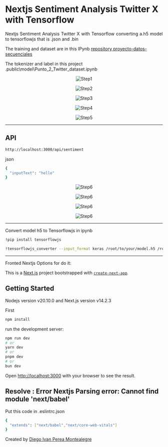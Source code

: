 # Nextjs Sentiment Analysis Twitter X with Tensorflow

<p align="justify">
Nextjs Sentiment Analysis Twitter X with Tensorflow converting a.h5 model to tensorflowjs that is .json and .bin
</p>

The training and dataset are in this IPynb [repository proyecto-datos-secuenciales](https://github.com/diegoperea20/proyecto-datos-secuenciales/blob/main/Punto2/Punto%202%20Twitter%20dataset.ipynb)

The tokenizer and label in this project .public\model\Punto_2_Twitter_dataset.ipynb

<p align="center">
  <img src="README-images\homet.PNG" alt="Step1">
</p>
<p align="center">
  <img src="README-images/positivetwet.PNG" alt="Step2">
</p>
<p align="center">
  <img src="README-images/negativetwet.PNG" alt="Step3">
</p>
<p align="center">
  <img src="README-images/irrevelanttwet.PNG" alt="Step4">
</p>
<p align="center">
  <img src="README-images/neutraltwet.PNG" alt="Step5">
</p>

-----
## API

```bash
http://localhost:3000/api/sentiment
```
json

```bash
{
  "inputText": "hello"
}
```

<p align="center">
  <img src="README-images/apipositive.PNG" alt="Step6">
</p>

<p align="center">
  <img src="README-images/apinegative.PNG" alt="Step6">
</p>

<p align="center">
  <img src="README-images/apineutral.PNG" alt="Step6">
</p>

<p align="center">
  <img src="README-images/apiirrevelant.PNG" alt="Step6">
</p>




----
Convert model h5 to Tensorflowjs in ipynb
```bash
!pip install tensorflowjs
```
```bash
!tensorflowjs_converter --input_format keras /root/to/your/model.h5 /root/to/your/folder/save
```
-----

Fronted Nextjs Options for do it:

This is a [Next.js](https://nextjs.org/) project bootstrapped with [`create-next-app`](https://github.com/vercel/next.js/tree/canary/packages/create-next-app).

## Getting Started
Nodejs version v20.10.0 and Next.js version v14.2.3 

First
```bash
npm install
```
run the development server:

```bash
npm run dev
# or
yarn dev
# or
pnpm dev
# or
bun dev
```

Open [http://localhost:3000](http://localhost:3000) with your browser to see the result.

## Resolve : Error Nextjs Parsing error: Cannot find module 'next/babel'

Put this code in .eslintrc.json 
```bash
{
  "extends": ["next/babel","next/core-web-vitals"]
}
```


Created by [Diego Ivan Perea Montealegre](https://github.com/diegoperea20)